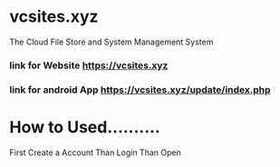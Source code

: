 # vcsites.xyz
The Cloud File Store and System Management System
### link for Website https://vcsites.xyz
### link for android App https://vcsites.xyz/update/index.php
# How to Used..........
First Create a Account Than Login Than Open
